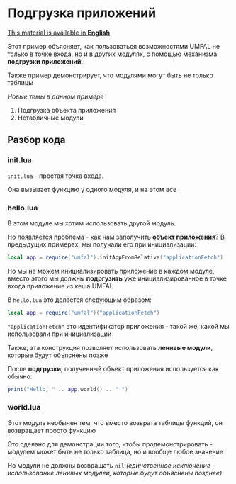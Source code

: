 # Подгрузка приложений
[This material is available in **English**](https://github.com/AtomicScience/UMFAL/tree/master/examples/03-applicationFetch)

Этот пример объясняет, как пользоваться возможностями UMFAL не только в точке входа, но и в других модулях, с помощью механизма **подгрузки приложений**.

Также пример демонстрирует, что модулями могут быть не только таблицы

*Новые темы в данном примере*
1. Подгрузка объекта приложения
2. Нетабличные модули

## Разбор кода
### init.lua
`init.lua` - простая точка входа.

Она вызывает функцию у одного модуля, и на этом все
### hello.lua
В этом модуле мы хотим использовать другой модуль.

Но появляется проблема - как нам заполучить **объект приложения**? В предыдущих примерах, мы получали его при инициализации:
```lua
local app = require("umfal").initAppFromRelative("applicationFetch")
```
Но мы не можем инициализировать приложение в каждом модуле, вместо этого мы должны **подргузить** уже инициализированное в точке входа приложение из кеша UMFAL

В `hello.lua` это делается следующим образом:
```lua
local app = require("umfal")("applicationFetch")
```
`"applicationFetch"` это идентификатор приложения - такой же, какой мы использовали при инициализации

Также, эта конструкция позволяет использовать **ленивые модули**, которые будут объяснены позже

После **подгрузки**, полученный объект приложения используется как обычно:
```lua
print("Hello, " .. app.world() .. "!")
```
### world.lua
Этот модуль необычен тем, что вместо возврата таблицы функций, он возвращает просто функцию

Это сделано для демонстрации того, чтобы продемонстрировать - модулем может быть не только таблица, но и вообще любое значение 

Но модули не должны возвращать `nil` *(единственное исключение - использование ленивых модулей, которые будут объяснены позднее)*
